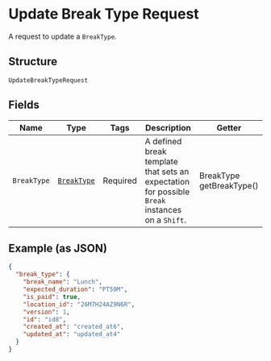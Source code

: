 
# Update Break Type Request

A request to update a `BreakType`.

## Structure

`UpdateBreakTypeRequest`

## Fields

| Name | Type | Tags | Description | Getter |
|  --- | --- | --- | --- | --- |
| `BreakType` | [`BreakType`](../../doc/models/break-type.md) | Required | A defined break template that sets an expectation for possible `Break`<br>instances on a `Shift`. | BreakType getBreakType() |

## Example (as JSON)

```json
{
  "break_type": {
    "break_name": "Lunch",
    "expected_duration": "PT50M",
    "is_paid": true,
    "location_id": "26M7H24AZ9N6R",
    "version": 1,
    "id": "id8",
    "created_at": "created_at6",
    "updated_at": "updated_at4"
  }
}
```

